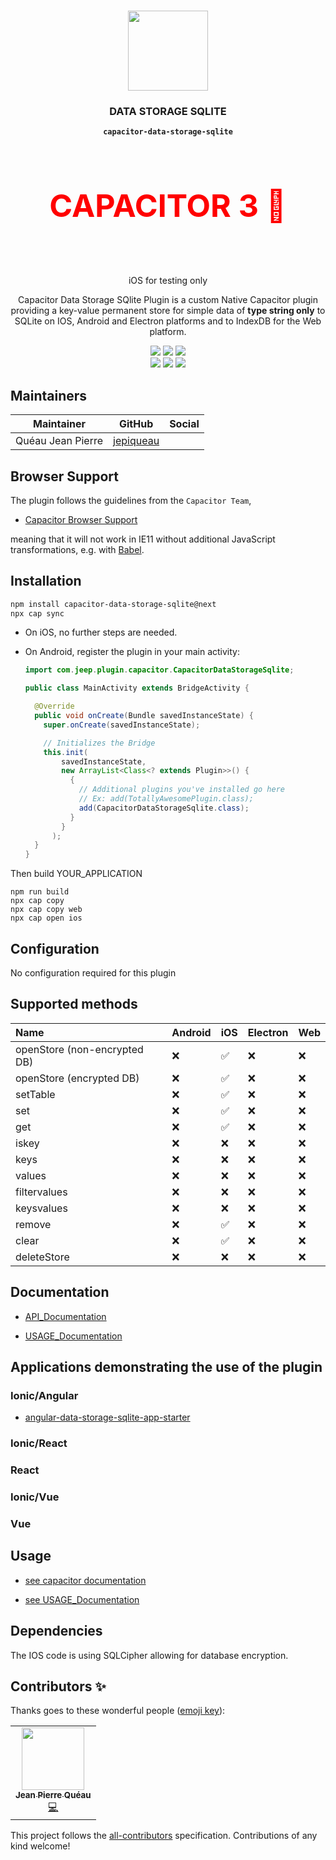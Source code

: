 <p align="center"><br><img src="https://user-images.githubusercontent.com/236501/85893648-1c92e880-b7a8-11ea-926d-95355b8175c7.png" width="128" height="128" /></p>
<h3 align="center">DATA STORAGE SQLITE</h3>
<p align="center"><strong><code>capacitor-data-storage-sqlite</code></strong></p>
<br>
<p align="center" style="font-size:50px;color:red"><strong>CAPACITOR 3 🚧</strong></p><br>
<p align="center">
  iOS for testing only</p>
<p align="center">
  Capacitor Data Storage SQlite Plugin is a custom Native Capacitor plugin providing a key-value permanent store for simple data of <strong>type string only</strong> to SQLite on IOS, Android and Electron platforms and to IndexDB for the Web platform.</p>

<p align="center">
  <img src="https://img.shields.io/maintenance/yes/2021?style=flat-square" />
  <a href="https://github.com/jepiqueau/capacitor-data-storage-sqlite/actions?query=workflow%3A%22CI%22"><img src="https://img.shields.io/github/workflow/status/jepiqueau/capacitor-data-storage-sqlite/CI?style=flat-square" /></a>
  <a href="https://www.npmjs.com/package/jepiqueau/capacitor-data-storage-sqlite"><img src="https://img.shields.io/npm/l/capacitor-data-storage-sqlite.svg?style=flat-square" /></a>
<br>
  <a href="https://www.npmjs.com/package/jepiqueau/capacitor-data-storage-sqlite"><img src="https://img.shields.io/npm/dw/capacitor-data-storage-sqlite?style=flat-square" /></a>
  <a href="https://www.npmjs.com/package/jepiqueau/capacitor-data-storage-sqlite"><img src="https://img.shields.io/npm/v/capacitor-data-storage-sqlite?style=flat-square" /></a>
<!-- ALL-CONTRIBUTORS-BADGE:START - Do not remove or modify this section -->
<a href="#contributors-"><img src="https://img.shields.io/badge/all%20contributors-1-orange?style=flat-square" /></a>
<!-- ALL-CONTRIBUTORS-BADGE:END -->
</p>

## Maintainers

| Maintainer        | GitHub                                    | Social |
| ----------------- | ----------------------------------------- | ------ |
| Quéau Jean Pierre | [jepiqueau](https://github.com/jepiqueau) |        |

## Browser Support

The plugin follows the guidelines from the `Capacitor Team`,

- [Capacitor Browser Support](https://capacitorjs.com/docs/v3/web#browser-support)

meaning that it will not work in IE11 without additional JavaScript transformations, e.g. with [Babel](https://babeljs.io/).

## Installation

```bash
npm install capacitor-data-storage-sqlite@next
npx cap sync
```

- On iOS, no further steps are needed.

- On Android, register the plugin in your main activity:

  ```java
  import com.jeep.plugin.capacitor.CapacitorDataStorageSqlite;

  public class MainActivity extends BridgeActivity {

    @Override
    public void onCreate(Bundle savedInstanceState) {
      super.onCreate(savedInstanceState);

      // Initializes the Bridge
      this.init(
          savedInstanceState,
          new ArrayList<Class<? extends Plugin>>() {
            {
              // Additional plugins you've installed go here
              // Ex: add(TotallyAwesomePlugin.class);
              add(CapacitorDataStorageSqlite.class);
            }
          }
        );
    }
  }

  ```

Then build YOUR_APPLICATION

```
npm run build
npx cap copy
npx cap copy web
npx cap open ios
```

## Configuration

No configuration required for this plugin

## Supported methods

| Name                         | Android | iOS | Electron | Web |
| :--------------------------- | :------ | :-- | :------- | :-- |
| openStore (non-encrypted DB) | ❌      | ✅  | ❌       | ❌  |
| openStore (encrypted DB)     | ❌      | ✅  | ❌       | ❌  |
| setTable                     | ❌      | ✅  | ❌       | ❌  |
| set                          | ❌      | ✅  | ❌       | ❌  |
| get                          | ❌      | ✅  | ❌       | ❌  |
| iskey                        | ❌      | ❌  | ❌       | ❌  |
| keys                         | ❌      | ❌  | ❌       | ❌  |
| values                       | ❌      | ❌  | ❌       | ❌  |
| filtervalues                 | ❌      | ❌  | ❌       | ❌  |
| keysvalues                   | ❌      | ❌  | ❌       | ❌  |
| remove                       | ❌      | ✅  | ❌       | ❌  |
| clear                        | ❌      | ✅  | ❌       | ❌  |
| deleteStore                  | ❌      | ❌  | ❌       | ❌  |

## Documentation

- [API_Documentation](https://github.com/jepiqueau/capacitor-data-storage-sqlite/blob/master/docs/API.md)

- [USAGE_Documentation](https://github.com/jepiqueau/capacitor-data-storage-sqlite/blob/master/docs/USAGE.md)

## Applications demonstrating the use of the plugin

### Ionic/Angular

- [angular-data-storage-sqlite-app-starter](https://github.com/jepiqueau/angular-data-storage-sqlite-app-starter)


### Ionic/React


### React


### Ionic/Vue


### Vue


## Usage

- [see capacitor documentation](https://capacitor.ionicframework.com/docs/getting-started/with-ionic)

- [see USAGE_Documentation](https://github.com/jepiqueau/capacitor-data-storage-sqlite/blob/master/docs/USAGE.md)

## Dependencies

The IOS code is using SQLCipher allowing for database encryption. 
## Contributors ✨

Thanks goes to these wonderful people ([emoji key](https://allcontributors.org/docs/en/emoji-key)):

<!-- ALL-CONTRIBUTORS-LIST:START - Do not remove or modify this section -->
<!-- prettier-ignore-start -->
<!-- markdownlint-disable -->
<table>
  <tr>
    <td align="center"><a href="https://github.com/jepiqueau"><img src="https://avatars3.githubusercontent.com/u/16580653?v=4" width="100px;" alt=""/><br /><sub><b>Jean Pierre Quéau</b></sub></a><br /><a href="https://github.com/capacitor-community/sqlite/commits?author=jepiqueau" title="Code">💻</a></td>
  </tr>
</table>

<!-- markdownlint-enable -->
<!-- prettier-ignore-end -->

<!-- ALL-CONTRIBUTORS-LIST:END -->

This project follows the [all-contributors](https://github.com/all-contributors/all-contributors) specification. Contributions of any kind welcome!
